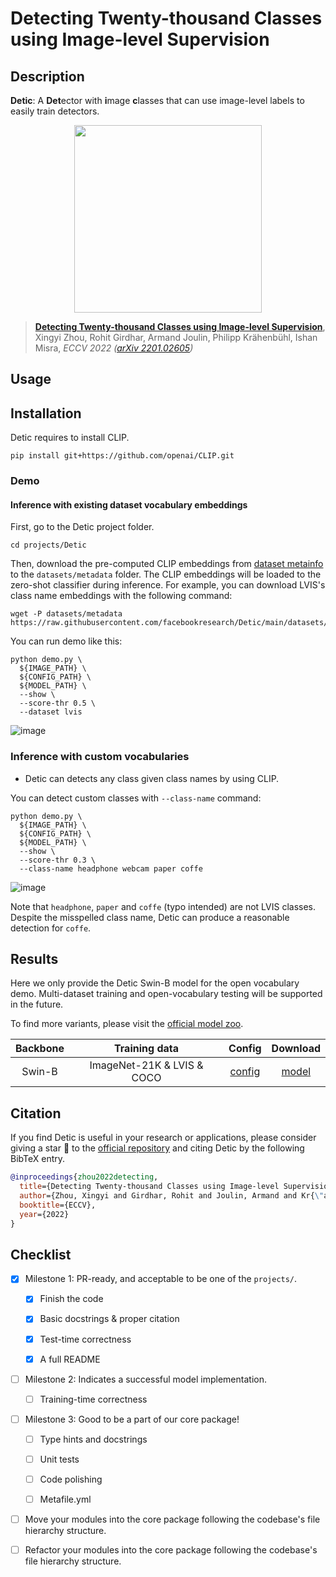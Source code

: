 # Detecting Twenty-thousand Classes using Image-level Supervision

## Description

**Detic**: A **Det**ector with **i**mage **c**lasses that can use image-level labels to easily train detectors.

<p align="center"> <img src='https://github.com/facebookresearch/Detic/blob/main/docs/teaser.jpeg?raw=true' align="center" height="300px"> </p>

> [**Detecting Twenty-thousand Classes using Image-level Supervision**](http://arxiv.org/abs/2201.02605),
> Xingyi Zhou, Rohit Girdhar, Armand Joulin, Philipp Krähenbühl, Ishan Misra,
> *ECCV 2022 ([arXiv 2201.02605](http://arxiv.org/abs/2201.02605))*

## Usage

<!-- For a typical model, this section should contain the commands for training and testing. You are also suggested to dump your environment specification to env.yml by `conda env export > env.yml`. -->

## Installation

Detic requires to install CLIP.

```shell
pip install git+https://github.com/openai/CLIP.git
```

### Demo

#### Inference with existing dataset vocabulary embeddings

First, go to the Detic project folder.

```shell
cd projects/Detic
```

Then, download the pre-computed CLIP embeddings from [dataset metainfo](https://github.com/facebookresearch/Detic/tree/main/datasets/metadata) to the `datasets/metadata` folder.
The CLIP embeddings will be loaded to the zero-shot classifier during inference.
For example, you can download LVIS's class name embeddings with the following command:

```shell
wget -P datasets/metadata https://raw.githubusercontent.com/facebookresearch/Detic/main/datasets/metadata/lvis_v1_clip_a%2Bcname.npy
```

You can run demo like this:

```shell
python demo.py \
  ${IMAGE_PATH} \
  ${CONFIG_PATH} \
  ${MODEL_PATH} \
  --show \
  --score-thr 0.5 \
  --dataset lvis
```

![image](https://user-images.githubusercontent.com/12907710/213624759-f0a2ba0c-0f5c-4424-a350-5ba5349e5842.png)

### Inference with custom vocabularies

- Detic can detects any class given class names by using CLIP.

You can detect custom classes with `--class-name` command:

```
python demo.py \
  ${IMAGE_PATH} \
  ${CONFIG_PATH} \
  ${MODEL_PATH} \
  --show \
  --score-thr 0.3 \
  --class-name headphone webcam paper coffe
```

![image](https://user-images.githubusercontent.com/12907710/213624637-e9e8a313-9821-4782-a18a-4408c876852b.png)

Note that `headphone`, `paper` and `coffe` (typo intended) are not LVIS classes. Despite the misspelled class name, Detic can produce a reasonable detection for `coffe`.

## Results

Here we only provide the Detic Swin-B model for the open vocabulary demo. Multi-dataset training and open-vocabulary testing will be supported in the future.

To find more variants, please visit the [official model zoo](https://github.com/facebookresearch/Detic/blob/main/docs/MODEL_ZOO.md).

| Backbone |       Training data        |                                Config                                 |                                                                                      Download                                                                                      |
| :------: | :------------------------: | :-------------------------------------------------------------------: | :--------------------------------------------------------------------------------------------------------------------------------------------------------------------------------: |
|  Swin-B  | ImageNet-21K & LVIS & COCO | [config](./configs/detic_centernet2_swin-b_fpn_4x_lvis-coco-in21k.py) | [model](https://download.openmmlab.com/mmdetection/v3.0/detic/detic_centernet2_swin-b_fpn_4x_lvis-coco-in21k/detic_centernet2_swin-b_fpn_4x_lvis-coco-in21k_20230120-0d301978.pth) |

## Citation

If you find Detic is useful in your research or applications, please consider giving a star 🌟 to the [official repository](https://github.com/facebookresearch/Detic) and citing Detic by the following BibTeX entry.

```BibTeX
@inproceedings{zhou2022detecting,
  title={Detecting Twenty-thousand Classes using Image-level Supervision},
  author={Zhou, Xingyi and Girdhar, Rohit and Joulin, Armand and Kr{\"a}henb{\"u}hl, Philipp and Misra, Ishan},
  booktitle={ECCV},
  year={2022}
}

```

## Checklist

<!-- Here is a checklist illustrating a usual development workflow of a successful project, and also serves as an overview of this project's progress. The PIC (person in charge) or contributors of this project should check all the items that they believe have been finished, which will further be verified by codebase maintainers via a PR.
OpenMMLab's maintainer will review the code to ensure the project's quality. Reaching the first milestone means that this project suffices the minimum requirement of being merged into 'projects/'. But this project is only eligible to become a part of the core package upon attaining the last milestone.
Note that keeping this section up-to-date is crucial not only for this project's developers but the entire community, since there might be some other contributors joining this project and deciding their starting point from this list. It also helps maintainers accurately estimate time and effort on further code polishing, if needed.
A project does not necessarily have to be finished in a single PR, but it's essential for the project to at least reach the first milestone in its very first PR. -->

- [x] Milestone 1: PR-ready, and acceptable to be one of the `projects/`.

  - [x] Finish the code

    <!-- The code's design shall follow existing interfaces and convention. For example, each model component should be registered into `mmdet.registry.MODELS` and configurable via a config file. -->

  - [x] Basic docstrings & proper citation

    <!-- Each major object should contain a docstring, describing its functionality and arguments. If you have adapted the code from other open-source projects, don't forget to cite the source project in docstring and make sure your behavior is not against its license. Typically, we do not accept any code snippet under GPL license. [A Short Guide to Open Source Licenses](https://medium.com/nationwide-technology/a-short-guide-to-open-source-licenses-cf5b1c329edd) -->

  - [x] Test-time correctness

    <!-- If you are reproducing the result from a paper, make sure your model's inference-time performance matches that in the original paper. The weights usually could be obtained by simply renaming the keys in the official pre-trained weights. This test could be skipped though, if you are able to prove the training-time correctness and check the second milestone. -->

  - [x] A full README

    <!-- As this template does. -->

- [ ] Milestone 2: Indicates a successful model implementation.

  - [ ] Training-time correctness

    <!-- If you are reproducing the result from a paper, checking this item means that you should have trained your model from scratch based on the original paper's specification and verified that the final result matches the report within a minor error range. -->

- [ ] Milestone 3: Good to be a part of our core package!

  - [ ] Type hints and docstrings

    <!-- Ideally *all* the methods should have [type hints](https://www.pythontutorial.net/python-basics/python-type-hints/) and [docstrings](https://google.github.io/styleguide/pyguide.html#381-docstrings). [Example](https://github.com/open-mmlab/mmdetection/blob/5b0d5b40d5c6cfda906db7464ca22cbd4396728a/mmdet/datasets/transforms/transforms.py#L41-L169) -->

  - [ ] Unit tests

    <!-- Unit tests for each module are required. [Example](https://github.com/open-mmlab/mmdetection/blob/5b0d5b40d5c6cfda906db7464ca22cbd4396728a/tests/test_datasets/test_transforms/test_transforms.py#L35-L88) -->

  - [ ] Code polishing

    <!-- Refactor your code according to reviewer's comment. -->

  - [ ] Metafile.yml

    <!-- It will be parsed by MIM and Inferencer. [Example](https://github.com/open-mmlab/mmdetection/blob/3.x/configs/faster_rcnn/metafile.yml) -->

- [ ] Move your modules into the core package following the codebase's file hierarchy structure.

  <!-- In particular, you may have to refactor this README into a standard one. [Example](https://github.com/open-mmlab/mmdetection/blob/3.x/configs/faster_rcnn/README.md) -->

- [ ] Refactor your modules into the core package following the codebase's file hierarchy structure.
